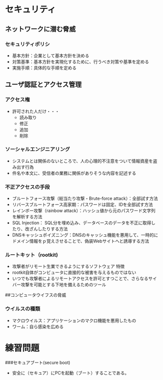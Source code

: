 # セキュリティ

## ネットワークに潜む脅威

### セキュリティポリシ
- 基本方針：企業として基本方針を決める
- 対策基準：基本方針を実現化するために、行うべき対策や基準を定める
- 実施手順：具体的な手順を定める

## ユーザ認証とアクセス管理

### アクセス権
- 許可された人だけ・・・
  - 読み取り
  - 修正
  - 追加
  - 削除

### ソーシャルエンジニアリング
- システムとは関係のないところで、人の心理的不注意をついて情報資産を盗み出す行為
- 件名や本文に、受信者の業務に関係がありそうな内容を記述する

### 不正アクセスの手段
- ブルートフォース攻撃（総当たり攻撃・Brute-force attack）：全部試す方法
- リバースブルートフォース高家期：パスワードは固定、IDを全部試す方法
- レインボー攻撃（rainbow attack）：ハッシュ値から元のパスワード文字列を解析する方法
- SQL Injection： SQL分を埋め込み、データベースのデータを不正に取得したり、改ざんしたりする方法
- DNSキャッシュポイズニング：DNSのキャッシュ機能を悪用して、一時的にドメイン情報をｐ覚えさせることで、偽装Webサイトへと誘導する方法

### ルートキット（rootkit)
- 攻撃者がリモート生業できるようにするソフトウェア
特徴
- rootkit自体がコンビュータに直接的な被害を与えるものではない
- いつでも攻撃者によるリモートアクセスを許可とすつことで、さらなるサイバー攻撃を可能とする下地を備えるためのツール

##コンピュータウイフスの脅威

### ウイルスの種類
- マクロウイルス：アプリケーションのマクロ機能を悪用したもの
- ワーム：自ら感染を広める

# 練習問題

###セキュアブート(secure boot)
- 安全に（セキュア）にPCを起動（ブート）することである。